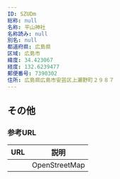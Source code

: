 ```yaml
---
ID: SZUDm
総称: null
名称: 平山神社
名称読み: null
別名: null
都道府県: 広島県
区域: 広島市
緯度: 34.423067
経度: 132.6239477
郵便番号: 7390302
住所: 広島県広島市安芸区上瀬野町２９８７
---
```


## その他

### 参考URL

| URL | 説明          |
| --- | ------------- |
|     | OpenStreetMap |

